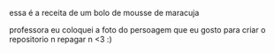 essa é a receita de um bolo de mousse de maracuja



























professora eu coloquei a foto do persoagem que eu gosto para criar o repositorio n repagar n <3 :)